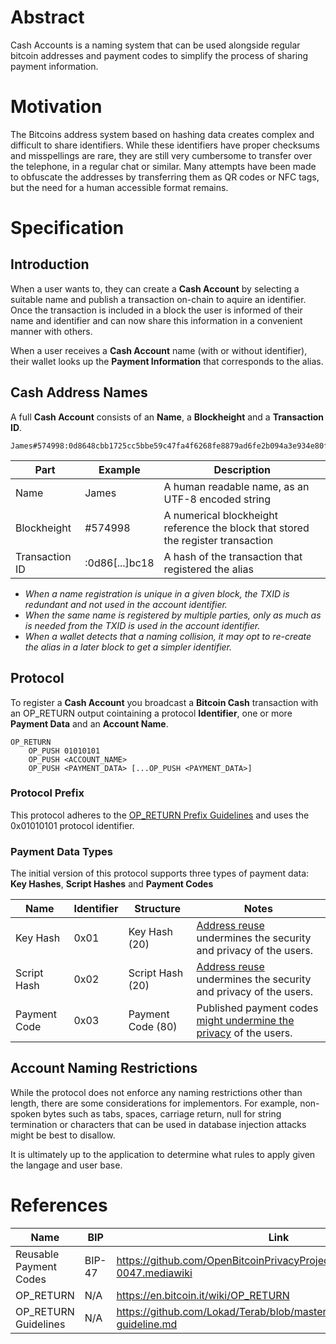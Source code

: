 # Abstract

Cash Accounts is a naming system that can be used alongside regular bitcoin addresses and payment codes to simplify the process of sharing payment information.


# Motivation

The Bitcoins address system based on hashing data creates complex and difficult to share identifiers. While these identifiers have proper checksums and misspellings are rare, they are still very cumbersome to transfer over the telephone, in a regular chat or similar. Many attempts have been made to obfuscate the addresses by transferring them as QR codes or NFC tags, but the need for a human accessible format remains.


# Specification

## Introduction

When a user wants to, they can create a **Cash Account** by selecting a suitable name and publish a transaction on-chain to aquire an identifier. Once the transaction is included in a block the user is informed of their name and identifier and can now share this information in a convenient manner with others.

When a user receives a **Cash Account** name (with or without identifier), their wallet looks up the **Payment Information** that corresponds to the alias.


## Cash Address Names

A full **Cash Account** consists of an **Name**, a **Blockheight** and a **Transaction ID**.

```
James#574998:0d8648cbb1725cc5bbe59c47fa4f6268fe8879ad6fe2b094a3e934e80f3abc18;
```

**Part** | **Example** | **Description**
--- | --- | ---
Name | James | A human readable name, as an UTF-8 encoded string
Blockheight | #574998 | A numerical blockheight reference the block that stored the register transaction
Transaction ID | :0d86[...]bc18 | A hash of the transaction that registered the alias

* *When a name registration is unique in a given block, the TXID is redundant and not used in the account identifier.*
* *When the same name is registered by multiple parties, only as much as is needed from the TXID is used in the account identifier.*
* *When a wallet detects that a naming collision, it may opt to re-create the alias in a later block to get a simpler identifier.*


## Protocol 

To register a **Cash Account** you broadcast a **Bitcoin Cash** transaction with an OP_RETURN output cointaining a protocol **Identifier**, one or more **Payment Data** and an **Account Name**.

```
OP_RETURN
    OP_PUSH 01010101
    OP_PUSH <ACCOUNT_NAME>
    OP_PUSH <PAYMENT_DATA> [...OP_PUSH <PAYMENT_DATA>]
```

### Protocol Prefix

This protocol adheres to the [OP_RETURN Prefix Guidelines](https://github.com/Lokad/Terab/blob/master/spec/opreturn-prefix-guideline.md) and uses the 0x01010101 protocol identifier.

### Payment Data Types

The initial version of this protocol supports three types of payment data: **Key Hashes**, **Script Hashes** and **Payment Codes**

**Name** | **Identifier** | **Structure** | **Notes**
--- | --- | --- | ---
Key Hash | 0x01 | Key Hash (20) | [Address reuse](https://en.bitcoin.it/wiki/Address_reuse) undermines the security and privacy of the users.
Script Hash | 0x02 | Script Hash (20) | [Address reuse](https://en.bitcoin.it/wiki/Address_reuse) undermines the security and privacy of the users.
Payment Code | 0x03 | Payment Code (80) | Published payment codes [might undermine the privacy](https://github.com/bitcoin/bips/wiki/Comments:BIP-0047) of the users.


## Account Naming Restrictions

While the protocol does not enforce any naming restrictions other than length, there are some considerations for implementors. For example, non-spoken bytes such as tabs, spaces, carriage return, null for string termination or characters that can be used in database injection attacks might be best to disallow.

It is ultimately up to the application to determine what rules to apply given the langage and user base.


# References

**Name** | **BIP** | **Link**
--- | --- | ---
Reusable Payment Codes | BIP-47 | https://github.com/OpenBitcoinPrivacyProject/bips/blob/master/bip-0047.mediawiki
OP_RETURN | N/A | https://en.bitcoin.it/wiki/OP_RETURN
OP_RETURN Guidelines | N/A | https://github.com/Lokad/Terab/blob/master/spec/opreturn-prefix-guideline.md
